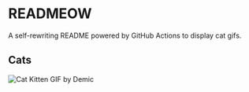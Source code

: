 # READMEOW

A self-rewriting README powered by GitHub Actions to display cat gifs.

## Cats

![Cat Kitten GIF by Demic](https://media4.giphy.com/media/3oriO0OEd9QIDdllqo/200.gif?cid=9acd02datxy2clb92d9gl20rj84q0j4tcqoz53rsiymi5shf&ep=v1_gifs_search&rid=200.gif&ct=g)
